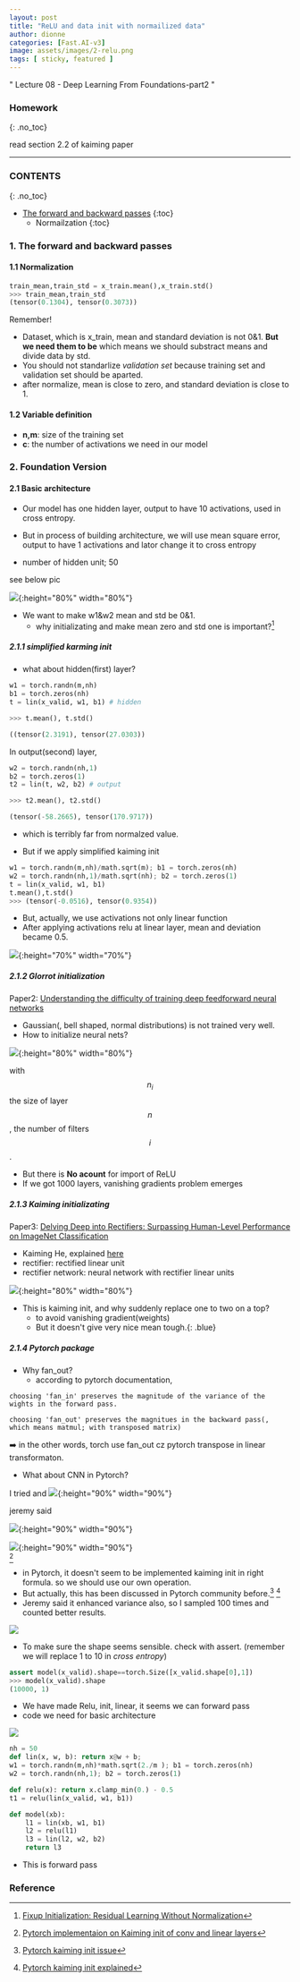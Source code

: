 ```yaml
---
layout: post
title: "ReLU and data init with normailized data"
author: dionne
categories: [Fast.AI-v3]
image: assets/images/2-relu.png
tags: [ sticky, featured ]
---
```



" Lecture 08 - Deep Learning From Foundations-part2 "

### Homework
{: .no_toc}

read section 2.2 of kaiming paper

---

### CONTENTS
{: .no_toc}

- [The forward and backward passes](#the-forward-and-backward-passes)
{:toc}
	* Normailzation
	{:toc}


### 1. The forward and backward passes

#### 1.1 Normalization

~~~python
train_mean,train_std = x_train.mean(),x_train.std()
>>> train_mean,train_std
(tensor(0.1304), tensor(0.3073))
~~~

Remember!
- Dataset, which is x_train, mean and standard deviation is not 0&1. **But we need them to be** which means we should substract means and divide data by std.
- You should not standarlize *validation set* because training set and validation set should be aparted.
- after normalize, mean is close to zero, and standard deviation is close to 1.

#### 1.2 Variable definition

- **n,m**: size of the training set
- **c**: the number of activations we need in our model

### 2. Foundation Version
#### 2.1 Basic architecture

- Our model has one hidden layer, output to have 10 activations, used in cross entropy.
- But in process of building architecture, we will use mean square error, output to have 1 activations and lator change it to cross entropy

- number of hidden unit; 50

see below pic

![](/assets/images/model.jpg){:height="80%" width="80%"}

- We want to make w1&w2 mean and std be 0&1.
	- why initializating and make mean zero and std one is important?[^1]

##### 2.1.1 *simplified* karming init

- what about hidden(first) layer?

~~~python
w1 = torch.randn(m,nh)
b1 = torch.zeros(nh)
t = lin(x_valid, w1, b1) # hidden

>>> t.mean(), t.std()

((tensor(2.3191), tensor(27.0303))
~~~

In output(second) layer,

~~~python
w2 = torch.randn(nh,1)
b2 = torch.zeros(1)
t2 = lin(t, w2, b2) # output

>>> t2.mean(), t2.std()

(tensor(-58.2665), tensor(170.9717))
~~~

- which is terribly far from normalzed value.

- But if we apply simplified kaiming init

~~~python
w1 = torch.randn(m,nh)/math.sqrt(m); b1 = torch.zeros(nh)
w2 = torch.randn(nh,1)/math.sqrt(nh); b2 = torch.zeros(1)
t = lin(x_valid, w1, b1)
t.mean(),t.std()
>>> (tensor(-0.0516), tensor(0.9354))
~~~

- But, actually, we use activations not only linear function
- After applying activations relu at linear layer, mean and deviation became 0.5.

![](/assets/images/relu.jpg){:height="70%" width="70%"}

##### 2.1.2 Glorrot initialization

Paper2: [Understanding the difficulty of training deep feedforward neural networks](http://proceedings.mlr.press/v9/glorot10a.html)
- Gaussian(, bell shaped, normal distributions) is not trained very well.
- How to initialize neural nets?

![](/assets/images/xavier.png){:height="80%" width="80%"}


with $$n_i$$ the size of layer $$ n $$, the number of filters $$ i $$.

- But there is **No acount** for import of ReLU
- If we got 1000 layers, vanishing gradients problem emerges 

##### 2.1.3 Kaiming initializating

Paper3: [Delving Deep into Rectifiers: Surpassing Human-Level Performance on ImageNet Classification](https://arxiv.org/abs/1502.01852)
- Kaiming He, explained [here](https://pouannes.github.io/blog/initialization/)
- rectifier: rectified linear unit
- rectifier network: neural network with rectifier linear units

![](/assets/images/kaiming.png){:height="80%" width="80%"}

- This is kaiming init, and why suddenly replace one to two on a top?
	- to avoid vanishing gradient(weights)
	- But it doesn't give very nice mean tough.{: .blue}

##### 2.1.4 Pytorch package

- Why fan_out?
	- according to pytorch documentation,

`choosing 'fan_in' preserves the magnitude of the variance of the wights in the forward pass.`

`choosing 'fan_out' preserves the magnitues in the backward pass(, which means matmul; with transposed matrix)`

➡️ in the other words, torch use fan_out cz pytorch transpose in linear transformaton.

- What about CNN in Pytorch?

I tried and 
![](/assets/images/2-forward-conv2d.jpg){:height="90%" width="90%"}

jeremy said

![](/assets/images/2-torch-nn-conv-jeremy.jpg){:height="90%" width="90%"}

![](/assets/images/2-torch-nn-conv-jeremy-2.jpg){:height="90%" width="90%"}<br />
[^2]

- in Pytorch, it doesn't seem to be implemented kaiming init in right formula. so we should use our own operation.
- But actually, this has been discussed in Pytorch community before.[^3]  [^4]
- Jeremy said it enhanced variance also, so I sampled 100 times and counted better results.

![](/assets/images/2-100times-sampling.png)


- To make sure the shape seems sensible. check with assert. (remember we will replace 1 to 10 in *cross entropy*)

~~~python
assert model(x_valid).shape==torch.Size([x_valid.shape[0],1])
>>> model(x_valid).shape
(10000, 1)
~~~

- We have made Relu, init, linear, it seems we can forward pass
- code we need for basic architecture

![](/assets/images/3-fc.png)

~~~python
nh = 50
def lin(x, w, b): return x@w + b;
w1 = torch.randn(m,nh)*math.sqrt(2./m ); b1 = torch.zeros(nh)
w2 = torch.randn(nh,1); b2 = torch.zeros(1)

def relu(x): return x.clamp_min(0.) - 0.5
t1 = relu(lin(x_valid, w1, b1))

def model(xb):
    l1 = lin(xb, w1, b1)
    l2 = relu(l1)
    l3 = lin(l2, w2, b2)
    return l3
~~~

- This is forward pass

### Reference

[^1]: [Fixup Initialization: Residual Learning Without Normalization](https://arxiv.org/abs/1901.09321)
[^2]: [Pytorch implementaion on Kaiming init of conv and linear layers](https://github.com/pytorch/pytorch/blob/3df79f403e8b9621d5adb0447266becd10d633b0/torch/nn/modules/linear.py#L58-L63)
[^3]: [Pytorch kaiming init issue](https://github.com/pytorch/pytorch/issues/15314)
[^4]: [Pytorch kaiming init explained](https://discuss.pytorch.org/t/why-the-default-negative-slope-for-kaiming-uniform-initialization-of-convolution-and-linear-layers-is-5/29290)

